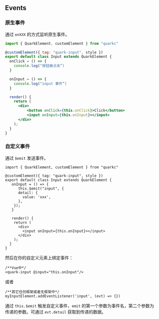 ## Events
### 原生事件
通过 `onXXX` 的方式监听原生事件。

```jsx
import { QuarkElement, customElement } from "quarkc"

@customElement({ tag: "quark-input", style })
export default class Input extends QuarkElement {
  onClick = () => {
    console.log("按钮被点击“)
  }

  onInput = () => {
    console.log("input 事件“)
  }

  render() {
    return (
      <div>
          <button onClick={this.onClick}>Click</button>
          <input onInput={this.onInput}></input>
      </div>
    );
  }
}
```

### 自定义事件
通过 `$emit` 发送事件。
```tsx
import { QuarkElement, customElement } from "quarkc"

@customElement({ tag: "quark-input", style })
export default class Input extends QuarkElement {
   onInput = () => {
      this.$emit("input", {
      detail: {
        value: 'xxx',
      },
    });
   }

   render() {
    return (
      <div>
        <input onInput={this.onInput}></input>
      </div>
    );
  }
}
```

然后在你的自定义元素上绑定事件：
```tsx
/**Vue中*/
<quark-input @input="this.onInput"/>
```
或者
```tsx
/**其它任何框架或者无框架中*/
myInputElement.addEventListener('input', (evt) => {})
```
 通过 `this.$emit` 触发自定义事件，`emit` 的第一个参数为事件名，第二个参数为传递的参数。可通过 `evt.detail` 获取到传递的数据。
